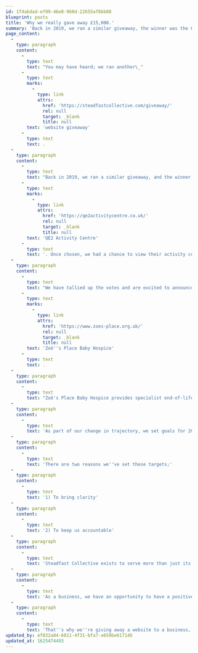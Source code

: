 ```yaml
---
id: 1f4abdad-ef09-46e0-960d-22655af8bb88
blueprint: posts
title: 'Why we really gave away £15,000.'
summary: 'Back in 2019, we ran a similar giveaway, the winner was the QE2 activity Centre. Once chosen, we had a chance to view their activity centre and we were blown away by the inclusive safe haven they have created.'
page_content:
  -
    type: paragraph
    content:
      -
        type: text
        text: "You may have heard; we ran another\_"
      -
        type: text
        marks:
          -
            type: link
            attrs:
              href: 'https://steadfastcollective.com/giveaway/'
              rel: null
              target: _blank
              title: null
        text: 'website giveaway'
      -
        type: text
        text: .
  -
    type: paragraph
    content:
      -
        type: text
        text: "Back in 2019, we ran a similar giveaway, and the winner was the\_"
      -
        type: text
        marks:
          -
            type: link
            attrs:
              href: 'https://qe2activitycentre.co.uk/'
              rel: null
              target: _blank
              title: null
        text: 'QE2 Activity Centre'
      -
        type: text
        text: '. Once chosen, we had a chance to view their activity centre, and we were blown away by the inclusive haven they have created.'
  -
    type: paragraph
    content:
      -
        type: text
        text: "We have tallied up the votes and are excited to announce that the winner of a new website is\_"
      -
        type: text
        marks:
          -
            type: link
            attrs:
              href: 'https://www.zoes-place.org.uk/'
              rel: null
              target: _blank
              title: null
        text: 'Zoë''s Place Baby Hospice'
      -
        type: text
        text: .
  -
    type: paragraph
    content:
      -
        type: text
        text: "Zoë's Place Baby Hospice provides specialist end-of-life, palliative, and respite care for children aged 0-5 with life-limiting and life-threatening conditions. They provide 24-hour, one-to-one individualised care for each child.\_"
  -
    type: paragraph
    content:
      -
        type: text
        text: 'As part of our change in trajectory, we set goals for 2021, 2023 and 2025 around the following areas; stability, revenue, ventures, brand, community, team, education, client success and technology. We''ve set epic big picture goals for 2023 and 2025, while 2021 has smart targets with clear stepping stones.'
  -
    type: paragraph
    content:
      -
        type: text
        text: 'There are two reasons we''ve set these targets;'
  -
    type: paragraph
    content:
      -
        type: text
        text: '1) To bring clarity'
  -
    type: paragraph
    content:
      -
        type: text
        text: '2) To keep us accountable'
  -
    type: paragraph
    content:
      -
        type: text
        text: 'Steadfast Collective exists to serve more than just its shareholders and its clients, and we should have a social and economic impact throughout our various touch-points.'
  -
    type: paragraph
    content:
      -
        type: text
        text: 'As a business, we have an opportunity to have a positive real-world impact, arguably more so than a person alone.'
  -
    type: paragraph
    content:
      -
        type: text
        text: 'That''s why we''re giving away a website to a business, charity or organisation; we want to use our resources and skills to improve the lives of others.'
updated_by: ef832a04-6811-4f31-bfa7-a659be61714b
updated_at: 1625474493
---
```

